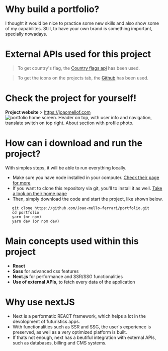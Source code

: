 # Why build a portfolio?
I thought it would be nice to practice some new skills and also show some of my capabilites. Still, to have your own brand is something important, specially nowadays.

# External APIs used for this project
> To get country's flag, the [Country flags api](https://www.countryflagsapi.com/) has been used.

> To get the icons on the projects tab, the [Github](raw.githubusercontent.com) has been used.

# Check the project for yourself!
**Project website** > https://joaomellof.com </br>
![portfolio home screen. Header on top, with user info and navigation, translate switch on top right. About section with profile photo.](https://user-images.githubusercontent.com/67838782/167499983-6167417e-a28f-49ea-950d-877cd65c1e4e.png "portfolio preview") 
# How can i download and run the project?
With simples steps, it will be able to run everything locally.
<ul>
  <li>
    Make sure you have node installed in your computer. <a href="https://nodejs.org/en/">Check their page for more</a>
  </li>
  <li>
    If you want to clone this repository via git, you'll to install it as well. <a href="https://git-scm.com/">Take a look on their home page</a>
  </li>
  <li>
    Then, simply download the code and start the project, like shown below.
  </li>
</ul>


```git
   git clone https://github.com/Joao-mello-ferrari/portfolio.git
   cd portfolio
   yarn (or npm)
   yarn dev (or npm dev)
```

   # Main concepts used within this project
   * **React**
   * **Sass** for advanced css features
   * **Next.js** for performance and SSR/SSG functionalities
   * **Use of external APIs**, to fetch every data of the application 
   
   # Why use nextJS
<ul>
  <li>
    Next is a performatic REACT framework, which helps a lot in the devolopment of futuristics apps.
  </li>
  <li>
    With functionalities such as SSR and SSG, the user´s experience is preserved, as well as a very optimized platform is built.
  </li>
  <li>
    If thats not enough, next has a beutiful integration with external APIs, such as databases, billing and CMS systems.
  </li>
</ul>
